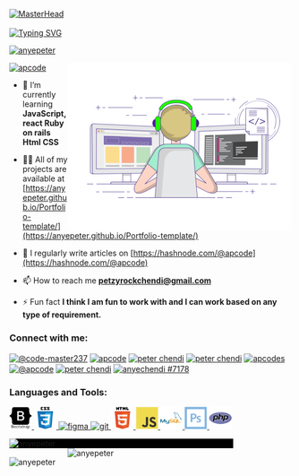[![MasterHead](https://qrangers.com/wp-content/uploads/2021/09/Banner-Introduction-to-3D-Animation.png)](https://github.com/anyepeter)
<br>
<br>
<a align="center" href="https://git.io/typing-svg"><img src="https://readme-typing-svg.demolab.com?font=roboto&size=28&duration=3000&pause=500&center=true&vCenter=true&width=998&height=53&lines=I'm+Chendi...;A+frontend+developer;Enroll+at+microverse;Coding+alongside+with+100Devs" alt="Typing SVG" /></a>



<p align="left"> <a href="https://github.com/ryo-ma/github-profile-trophy"><img src="https://github-profile-trophy.vercel.app/?username=anyepeter" alt="anyepeter" /></a> </p>
<img width="400" align="right" alt="coding" src="/gitimage.gif">
<p align="left"> <a href="https://twitter.com/apcode" target="blank"><img src="https://img.shields.io/twitter/follow/apcode?logo=twitter&style=for-the-badge" alt="apcode" /></a> </p>


- 🌱 I’m currently learning **JavaScript, react Ruby on rails Html CSS**

- 👨‍💻 All of my projects are available at [https://anyepeter.github.io/Portfolio-template/](https://anyepeter.github.io/Portfolio-template/)

- 📝 I regularly write articles on [https://hashnode.com/@apcode](https://hashnode.com/@apcode)

- 📫 How to reach me **petzyrockchendi@gmail.com**

- ⚡ Fun fact **I think I am fun to work with and I can work based on any type of requirement.**

<h3 align="left">Connect with me:</h3>
<p align="left">
<a href="https://codepen.io/@code-master237" target="blank"><img align="center" src="https://raw.githubusercontent.com/rahuldkjain/github-profile-readme-generator/master/src/images/icons/Social/codepen.svg" alt="@code-master237" height="30" width="40" /></a>
<a href="https://twitter.com/apcode" target="blank"><img align="center" src="https://raw.githubusercontent.com/rahuldkjain/github-profile-readme-generator/master/src/images/icons/Social/twitter.svg" alt="apcode" height="30" width="40" /></a>
<a href="https://www.linkedin.com/in/peter-chendi/" target="blank"><img align="center" src="https://raw.githubusercontent.com/rahuldkjain/github-profile-readme-generator/master/src/images/icons/Social/linked-in-alt.svg" alt="peter chendi" height="30" width="40" /></a>
<a href="https://fb.com/peter chendi" target="blank"><img align="center" src="https://raw.githubusercontent.com/rahuldkjain/github-profile-readme-generator/master/src/images/icons/Social/facebook.svg" alt="peter chendi" height="30" width="40" /></a>
<a href="https://instagram.com/apcodes" target="blank"><img align="center" src="https://raw.githubusercontent.com/rahuldkjain/github-profile-readme-generator/master/src/images/icons/Social/instagram.svg" alt="apcodes" height="30" width="40" /></a>
<a href="https://hashnode.com/@apcode" target="blank"><img align="center" src="https://raw.githubusercontent.com/rahuldkjain/github-profile-readme-generator/master/src/images/icons/Social/hashnode.svg" alt="@apcode" height="30" width="40" /></a>
<a href="https://www.hackerrank.com/peter chendi" target="blank"><img align="center" src="https://raw.githubusercontent.com/rahuldkjain/github-profile-readme-generator/master/src/images/icons/Social/hackerrank.svg" alt="peter chendi" height="30" width="40" /></a>
<a href="https://discord.gg/anyechendi #7178" target="blank"><img align="center" src="https://raw.githubusercontent.com/rahuldkjain/github-profile-readme-generator/master/src/images/icons/Social/discord.svg" alt="anyechendi #7178" height="30" width="40" /></a>
</p>

<h3 align="left">Languages and Tools:</h3>
<p align="left"> <a href="https://getbootstrap.com" target="_blank" rel="noreferrer"> <img src="https://raw.githubusercontent.com/devicons/devicon/master/icons/bootstrap/bootstrap-plain-wordmark.svg" alt="bootstrap" width="40" height="40"/> </a> <a href="https://www.w3schools.com/css/" target="_blank" rel="noreferrer"> <img src="https://raw.githubusercontent.com/devicons/devicon/master/icons/css3/css3-original-wordmark.svg" alt="css3" width="40" height="40"/> </a> <a href="https://www.figma.com/" target="_blank" rel="noreferrer"> <img src="https://www.vectorlogo.zone/logos/figma/figma-icon.svg" alt="figma" width="40" height="40"/> </a> <a href="https://git-scm.com/" target="_blank" rel="noreferrer"> <img src="https://www.vectorlogo.zone/logos/git-scm/git-scm-icon.svg" alt="git" width="40" height="40"/> </a> <a href="https://www.w3.org/html/" target="_blank" rel="noreferrer"> <img src="https://raw.githubusercontent.com/devicons/devicon/master/icons/html5/html5-original-wordmark.svg" alt="html5" width="40" height="40"/> </a>  <a href="https://developer.mozilla.org/en-US/docs/Web/JavaScript" target="_blank" rel="noreferrer"> <img src="https://raw.githubusercontent.com/devicons/devicon/master/icons/javascript/javascript-original.svg" alt="javascript" width="40" height="40"/> </a> <a href="https://www.mysql.com/" target="_blank" rel="noreferrer"> <img src="https://raw.githubusercontent.com/devicons/devicon/master/icons/mysql/mysql-original-wordmark.svg" alt="mysql" width="40" height="40"/> </a> <a href="https://www.photoshop.com/en" target="_blank" rel="noreferrer"> <img src="https://raw.githubusercontent.com/devicons/devicon/master/icons/photoshop/photoshop-line.svg" alt="photoshop" width="40" height="40"/> </a> <a href="https://www.php.net" target="_blank" rel="noreferrer"> <img src="https://raw.githubusercontent.com/devicons/devicon/master/icons/php/php-original.svg" alt="php" width="40" height="40"/> </a>  </p>

<p><img style="background: black;" width="400" align="left" src="https://github-readme-stats.vercel.app/api/top-langs?username=anyepeter&show_icons=true&locale=en&layout=compact" alt="anyepeter" /></p>

<p>&nbsp;<img align="right" width="400" src="https://github-readme-stats.vercel.app/api?username=anyepeter&show_icons=true&locale=en" alt="anyepeter" /></p>

<p><img align="center" src="https://github-readme-streak-stats.herokuapp.com/?user=anyepeter&" alt="anyepeter" /></p>
